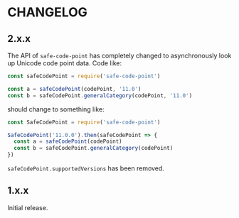 # CHANGELOG

## 2.x.x

The API of `safe-code-point` has completely changed to asynchronously look up Unicode code point data. Code like:

```js
const safeCodePoint = require('safe-code-point')

const a = safeCodePoint(codePoint, '11.0')
const b = safeCodePoint.generalCategory(codePoint, '11.0')
```

should change to something like:

```js
const SafeCodePoint = require('safe-code-point')

SafeCodePoint('11.0.0').then(safeCodePoint => {
  const a = safeCodePoint(codePoint)
  const b = safeCodePoint.generalCategory(codePoint)
})
```

`safeCodePoint.supportedVersions` has been removed.

## 1.x.x

Initial release.
